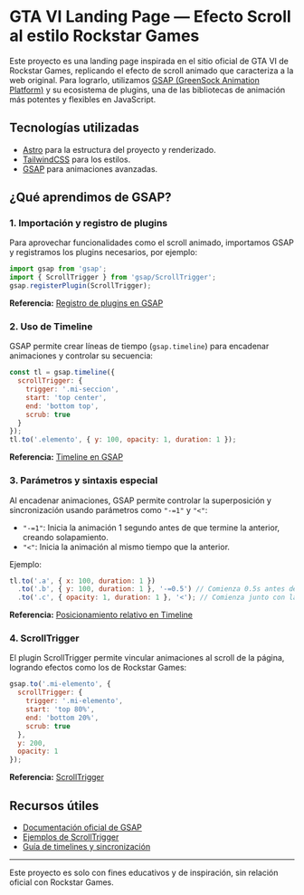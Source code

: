 # GTA VI Landing Page — Efecto Scroll al estilo Rockstar Games

Este proyecto es una landing page inspirada en el sitio oficial de GTA VI de Rockstar Games, replicando el efecto de scroll animado que caracteriza a la web original. Para lograrlo, utilizamos [GSAP (GreenSock Animation Platform)](https://gsap.com/) y su ecosistema de plugins, una de las bibliotecas de animación más potentes y flexibles en JavaScript.

## Tecnologías utilizadas

- [Astro](https://astro.build/) para la estructura del proyecto y renderizado.
- [TailwindCSS](https://tailwindcss.com/) para los estilos.
- [GSAP](https://gsap.com/) para animaciones avanzadas.

## ¿Qué aprendimos de GSAP?

### 1. Importación y registro de plugins
Para aprovechar funcionalidades como el scroll animado, importamos GSAP y registramos los plugins necesarios, por ejemplo:

```js
import gsap from 'gsap';
import { ScrollTrigger } from 'gsap/ScrollTrigger';
gsap.registerPlugin(ScrollTrigger);
```

**Referencia:** [Registro de plugins en GSAP](https://gsap.com/docs/v3/GSAP/gsap.registerPlugin/)

### 2. Uso de Timeline
GSAP permite crear líneas de tiempo (`gsap.timeline`) para encadenar animaciones y controlar su secuencia:

```js
const tl = gsap.timeline({
  scrollTrigger: {
    trigger: '.mi-seccion',
    start: 'top center',
    end: 'bottom top',
    scrub: true
  }
});
tl.to('.elemento', { y: 100, opacity: 1, duration: 1 });
```

**Referencia:** [Timeline en GSAP](https://gsap.com/docs/v3/GSAP/Timeline/)

### 3. Parámetros y sintaxis especial
Al encadenar animaciones, GSAP permite controlar la superposición y sincronización usando parámetros como `"-=1"` y `"<"`:

- `"-=1"`: Inicia la animación 1 segundo antes de que termine la anterior, creando solapamiento.
- `"<"`: Inicia la animación al mismo tiempo que la anterior.

Ejemplo:
```js
tl.to('.a', { x: 100, duration: 1 })
  .to('.b', { y: 100, duration: 1 }, '-=0.5') // Comienza 0.5s antes de que termine la anterior
  .to('.c', { opacity: 1, duration: 1 }, '<'); // Comienza junto con la anterior
```

**Referencia:** [Posicionamiento relativo en Timeline](https://gsap.com/docs/v3/GSAP/Timeline/#position-parameter)

### 4. ScrollTrigger
El plugin ScrollTrigger permite vincular animaciones al scroll de la página, logrando efectos como los de Rockstar Games:

```js
gsap.to('.mi-elemento', {
  scrollTrigger: {
    trigger: '.mi-elemento',
    start: 'top 80%',
    end: 'bottom 20%',
    scrub: true
  },
  y: 200,
  opacity: 1
});
```

**Referencia:** [ScrollTrigger](https://gsap.com/docs/v3/Plugins/ScrollTrigger/)

## Recursos útiles

- [Documentación oficial de GSAP](https://gsap.com/docs/)
- [Ejemplos de ScrollTrigger](https://codepen.io/collection/nVYWZR)
- [Guía de timelines y sincronización](https://gsap.com/resources/)

---

Este proyecto es solo con fines educativos y de inspiración, sin relación oficial con Rockstar Games.
